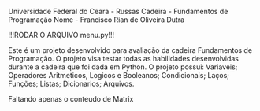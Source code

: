 Universidade Federal do Ceara - Russas
Cadeira - Fundamentos de Programação
Nome - Francisco Rian de Oliveira Dutra

!!!RODAR O ARQUIVO menu.py!!!

Este é um projeto desenvolvido para avaliação da cadeira Fundamentos de Programação.
O projeto visa testar todas as habilidades desenvolvidas durante a cadeira que foi dada em Python.
O projeto possui:
Variaveis;
Operadores Aritmeticos, Logicos e Booleanos;
Condicionais;
Laços;
Funções;
Listas;
Dicionarios;
Arquivos.

Faltando apenas o conteudo de Matrix